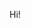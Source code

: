 Hi!

<!---
sagaroshiv/sagaroshiv is a ✨ special ✨ repository because its `README.md` (this file) appears on your GitHub profile.
You can click the Preview link to take a look at your changes.
--->
